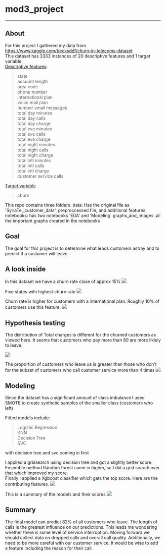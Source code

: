 # mod3_project
---


## About
For this project I gathered my data from https://www.kaggle.com/becksddf/churn-in-telecoms-dataset <br>
This dataset has 3333 instances of 20 descriptive features and 1 target variable.<br>
<u>Descriptive features</u>:<br>
   >state                   
    account length            
    area code                 
    phone number              
    international plan        
    voice mail plan           
    number vmail messages     
    total day minutes         
    total day calls           
    total day charge         
    total eve minutes         
    total eve calls           
    total eve charge          
    total night minutes       
    total night calls        
    total night charge       
    total intl minutes        
    total intl calls          
    total intl charge         
    customer service calls 


<u>Target variable</u>
>churn

This repo contains three folders.
data: Has the original file as 'SyriaTel_customer_data', preproccessed file, and additional features. 
notebooks: has two notebooks 'EDA' and 'Modeling'
graphs_and_images: all the important graphs created in the notebooks

## Goal

The goal for this project is to determine what leads customers astray and to predict if a customer will leave.

## A look inside
In this dataset we have a churn rate close of approx 15%
<img src="graphs_and_images/pie_chart_of_churn_rate.png">

Five states with highest churn rate
<img src="graphs_and_images/top_five_states_by_churnRate.png">

Churn rate is higher for customers with a international plan. Roughly 10% of customers use this feature.
<img src="graphs_and_images/churn_by_intl_plan.png">

## Hypothesis testing

The distribution of Total charges is different for the churned customers as viewed here.
It seems that customers who pay more than 80 are more liklely to leave.

<img src="graphs_and_images/pdf_total_charges.png">

The proportion of customers who leave us is greater than those who don't for the subset of customers who call customer service more than 4 times
<img src="graphs_and_images/pdf_customer_service_calls.png">

## Modeling 

Since the dataset has a significant amount of class imbalance I used SMOTE to create synthetic samples of the smaller class (customers who left)

Fitted models include:
>Logistic Regression<br>
KNN<br>
Decision Tree<br>
SVC<br>

with decision tree and svc coming in first

I applied a gridsearch using decision tree and got a slightly better score. Ensemble method Random forest came in higher, so I did a grid search over that which improved my score.<br>
Finally I applied a Xgboost classifier which gets the top score.
Here are the contributing features.
<img src="graphs_and_images/feature_importance_xgboost.png">



This is a summary of the models and their scores 
<img src="graphs_and_images/models_and_scores.png">
## Summary

The final model can predict 82% of all customers who leave. 
The length of calls is the greatest influence on our predictions. This leads me wondering whether there is some level of service interruption. Moving forward we should collect data on dropped calls and overall call quality. Additionally, we need to be more careful with our customer service, it would be wise to add a feature including the reason for their call.






